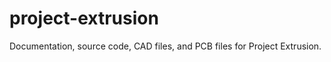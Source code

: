 project-extrusion
=================

Documentation, source code, CAD files, and PCB files for Project Extrusion.
